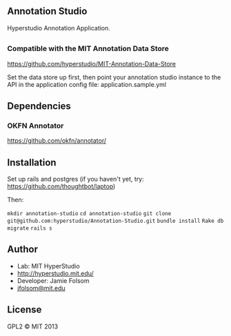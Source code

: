 ## Annotation Studio
Hyperstudio Annotation Application.

##  
### Compatible with the MIT Annotation Data Store
https://github.com/hyperstudio/MIT-Annotation-Data-Store

Set the data store up first, then point your annotation studio instance to the API
in the application config file: application.sample.yml

## Dependencies
### OKFN Annotator
https://github.com/okfn/annotator/

## Installation
Set up rails and postgres (if you haven't yet, try: https://github.com/thoughtbot/laptop)

Then:

```mkdir annotation-studio```
```cd annotation-studio```
```git clone git@github.com:hyperstudio/Annotation-Studio.git```
```bundle install```
```Rake db migrate```
```rails s```

## Author
- Lab: MIT HyperStudio
- http://hyperstudio.mit.edu/
- Developer: Jamie Folsom
- jfolsom@mit.edu

## License
GPL2
&copy; MIT 2013
